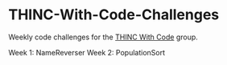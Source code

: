 # THINC-With-Code-Challenges

Weekly code challenges for the [THINC With Code](https://www.uoguelph.ca/arts/dhguelph/thinc) group. 

Week 1: NameReverser
Week 2: PopulationSort
